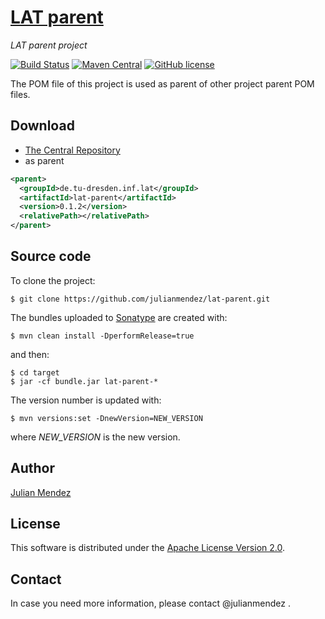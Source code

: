 # [LAT parent](https://julianmendez.github.io/lat-parent/)
*LAT parent project*

[![Build Status](https://travis-ci.org/julianmendez/lat-parent.png?branch=master)](https://travis-ci.org/julianmendez/lat-parent)
[![Maven Central](https://maven-badges.herokuapp.com/maven-central/de.tu-dresden.inf.lat/lat-parent/badge.svg)](https://search.maven.org/#search|ga|1|g%3A%22de.tu-dresden.inf.lat%22)
[![GitHub license](https://img.shields.io/badge/license-Apache%20License%202.0-blue.svg?style=flat)](http://www.apache.org/licenses/LICENSE-2.0)



The POM file of this project is used as parent of other project parent POM files.


## Download

* [The Central Repository](https://repo1.maven.org/maven2/de/tu-dresden/inf/lat/lat-parent/)
* as parent

```xml
<parent>
  <groupId>de.tu-dresden.inf.lat</groupId>
  <artifactId>lat-parent</artifactId>
  <version>0.1.2</version>
  <relativePath></relativePath>
</parent>
```


## Source code

To clone the project:

```
$ git clone https://github.com/julianmendez/lat-parent.git
```

The bundles uploaded to [Sonatype](https://oss.sonatype.org/) are created with:

```
$ mvn clean install -DperformRelease=true
```

and then:

```
$ cd target
$ jar -cf bundle.jar lat-parent-*
```

The version number is updated with:

```
$ mvn versions:set -DnewVersion=NEW_VERSION
```

where *NEW_VERSION* is the new version.


## Author

[Julian Mendez](https://julianmendez.github.io)


## License

This software is distributed under the [Apache License Version 2.0](https://www.apache.org/licenses/LICENSE-2.0.txt).


## Contact

In case you need more information, please contact @julianmendez .


